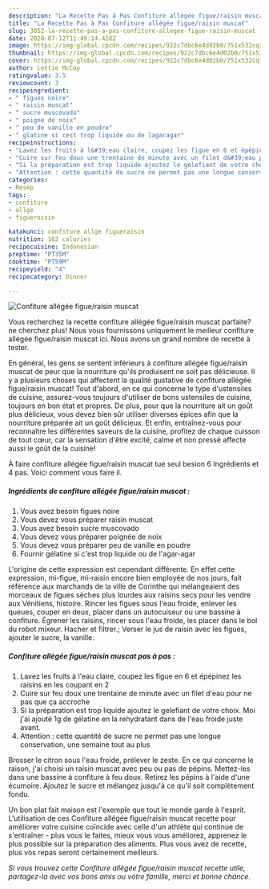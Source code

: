 ```yaml
---
description: "La Recette Pas à Pas Confiture allégée figue/raisin muscat"
title: "La Recette Pas à Pas Confiture allégée figue/raisin muscat"
slug: 3052-la-recette-pas-a-pas-confiture-allegee-figue-raisin-muscat
date: 2020-07-12T11:49:14.428Z
image: https://img-global.cpcdn.com/recipes/922c7dbc6e4d02b0/751x532cq70/confiture-allegee-figueraisin-muscat-photo-principale-de-la-recette.jpg
thumbnail: https://img-global.cpcdn.com/recipes/922c7dbc6e4d02b0/751x532cq70/confiture-allegee-figueraisin-muscat-photo-principale-de-la-recette.jpg
cover: https://img-global.cpcdn.com/recipes/922c7dbc6e4d02b0/751x532cq70/confiture-allegee-figueraisin-muscat-photo-principale-de-la-recette.jpg
author: Lettie McCoy
ratingvalue: 3.5
reviewcount: 3
recipeingredient:
- " figues noire"
- " raisin muscat"
- " sucre muscovado"
- " poigne de noix"
- " peu de vanille en poudre"
- " glatine si cest trop liquide ou de lagaragar"
recipeinstructions:
- "Lavez les fruits à l&#39;eau claire, coupez les figue en 6 et épépinez les raisins en les coupant en 2"
- "Cuire sur feu doux une trentaine de minute avec un filet d&#39;eau pour ne pas que ça accroche"
- "Si la préparation est trop liquide ajoutez le gelefiant de votre choix. Moi j&#39;ai ajouté 1g de gélatine en la rehydratant dans de l&#39;eau froide juste avant."
- "Attention : cette quantité de sucre ne permet pas une longue conservation, une semaine tout au plus"
categories:
- Resep
tags:
- confiture
- allge
- figueraisin

katakunci: confiture allge figueraisin 
nutrition: 162 calories
recipecuisine: Indonesian
preptime: "PT35M"
cooktime: "PT59M"
recipeyield: "4"
recipecategory: Dinner

---
```



![Confiture allégée figue/raisin muscat](https://img-global.cpcdn.com/recipes/922c7dbc6e4d02b0/751x532cq70/confiture-allegee-figueraisin-muscat-photo-principale-de-la-recette.jpg)

Vous recherchez la recette confiture allégée figue/raisin muscat parfaite? ne cherchez plus! Nous vous fournissons uniquement le meilleur confiture allégée figue/raisin muscat ici. Nous avons un grand nombre de recette à tester.

En général, les gens se sentent inférieurs à confiture allégée figue/raisin muscat de peur que la nourriture qu'ils produisent ne soit pas délicieuse. Il y a plusieurs choses qui affectent la qualité gustative de confiture allégée figue/raisin muscat! Tout d'abord, en ce qui concerne le type d'ustensiles de cuisine, assurez-vous toujours d'utiliser de bons ustensiles de cuisine, toujours en bon état et propres. De plus, pour que la nourriture ait un goût plus délicieux, vous devez bien sûr utiliser diverses épices afin que la nourriture préparée ait un goût délicieux. Et enfin, entraînez-vous pour reconnaître les différentes saveurs de la cuisine, profitez de chaque cuisson de tout cœur, car la sensation d'être excité, calme et non pressé affecte aussi le goût de la cuisine!

<!--inarticleads1-->

À faire confiture allégée figue/raisin muscat tue seul besion 6 Ingrédients et 4 pas. Voici comment vous faire il.

##### Ingrédients de confiture allégée figue/raisin muscat :

1. Vous avez besoin  figues noire
1. Vous devez vous préparer  raisin muscat
1. Vous avez besoin  sucre muscovado
1. Vous devez vous préparer  poignée de noix
1. Vous devez vous préparer  peu de vanille en poudre
1. Fournir  gélatine si c&#39;est trop liquide ou de l&#39;agar-agar


L&#39;origine de cette expression est cependant différente. En effet cette expression, mi-figue, mi-raisin encore bien employée de nos jours, fait référence aux marchands de la ville de Corinthe qui mélangeaient des morceaux de figues sèches plus lourdes aux raisins secs pour les vendre aux Vénitiens, histoire. Rincer les figues sous l&#39;eau froide, enlever les queues, couper en deux, placer dans un autocuiseur ou une bassine à confiture. Égrener les raisins, rincer sous l&#39;eau froide, les placer dans le bol du robot mixeur. Hacher et filtrer.; Verser le jus de raisin avec les figues, ajouter le sucre, la vanille. 

<!--inarticleads2-->

##### Confiture allégée figue/raisin muscat pas à pas :

1. Lavez les fruits à l&#39;eau claire, coupez les figue en 6 et épépinez les raisins en les coupant en 2
1. Cuire sur feu doux une trentaine de minute avec un filet d&#39;eau pour ne pas que ça accroche
1. Si la préparation est trop liquide ajoutez le gelefiant de votre choix. Moi j&#39;ai ajouté 1g de gélatine en la rehydratant dans de l&#39;eau froide juste avant.
1. Attention : cette quantité de sucre ne permet pas une longue conservation, une semaine tout au plus


Brosser le citron sous l&#39;eau froide, prélever le zeste. En ce qui concerne le raison, j&#39;ai choisi un raisin muscat avec peu ou pas de pépins. Mettez-les dans une bassine à confiture à feu doux. Retirez les pépins à l&#39;aide d&#39;une écumoire. Ajoutez le sucre et mélangez jusqu&#39;à ce qu&#39;il soit complètement fondu. 

<!--inarticleads1-->

<p>
Un bon plat fait maison est l'exemple que tout le monde garde à l'esprit. L'utilisation de ces Confiture allégée figue/raisin muscat recette pour améliorer votre cuisine coïncide avec celle d'un athlète qui continue de s'entraîner - plus vous le faites, mieux vous vous améliorez, apprenez le plus possible sur la préparation des aliments. Plus vous avez de recette, plus vos repas seront certainement meilleurs.
</p>

<p>
<i>Si vous trouvez cette Confiture allégée figue/raisin muscat recette utile, partagez-la avec vos bons amis ou votre famille, merci et bonne chance.</i>
</p>
